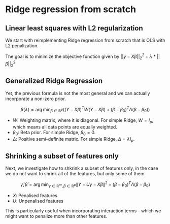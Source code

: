 # Ridge regression from scratch

## Linear least squares with L2 regularization

We start with reimplementing Ridge regression from scratch that is OLS with L2 penalization.

The goal is to minimize the objective function given by $||y - X\beta||^2_2 + \lambda * ||\beta||^2_2$

## Generalized Ridge Regression

Yet, the previous formula is not the most general and we can actually incorporate a non-zero prior.

$$\hat{\beta}(\lambda) = \arg \min_{\beta \in \mathbb{R}^p} \left( (Y - X\beta)^TW(Y - X\beta) + (\beta - \beta_0)^T\Delta(\beta - \beta_0) \right)$$

- $W$: Weighting matrix, where it is diagonal. For simple Ridge, $W = I_p$, which means all data points are equally weighted.
- $\beta_0$: Beta prior. For simple Ridge, $\beta_0 = 0$.
- $\Delta$: Positive semi-definite matrix. For simple Ridge, $\Delta = \lambda I_p$.

## Shrinking a subset of features only

Next, we investigate how to shkrink a subset of features only, in the case we do not want to shrink all of the features, but only some of them.

$$\hat{\gamma}, \hat{\beta} = \arg \min_{\gamma \in \mathbb{R}^m, \beta \in \mathbb{R}^p} \|Y - U\gamma - X\beta\|^2 + (\beta - \beta_0)^T \Lambda (\beta - \beta_0)$$

- $X$: Penalised features
- $U$: Unpenalised features

This is particularly useful when incorporating interaction terms - which we might want to penalize more than other features.
